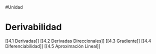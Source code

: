 #Unidad 
# Derivabilidad
[[4.1 Derivadas]]
[[4.2 Derivadas Direccionales]]
[[4.3 Gradiente]]
[[4.4 Diferenciabilidad]]
[[4.5 Aproximación Lineal]]